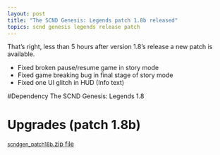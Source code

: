 ```yaml
---
layout: post
title: "The SCND Genesis: Legends patch 1.8b released"
topics: scnd genesis legends release patch
---
```

That’s right, less than 5 hours after version 1.8’s release a new patch is available.

- Fixed broken pause/resume game in story mode
- Fixed game breaking bug in final stage of story mode
- Fixed one UI glitch in HUD (Info text)

#Dependency
The SCND Genesis: Legends 1.8

# Upgrades (patch 1.8b)
<aside>
<a href="http://www.scndgen.com/downloads/scndgen_patch18b.zip" class="button" target="_blank"><small>scndgen_patch18b</small>.zip file</a>
</aside>